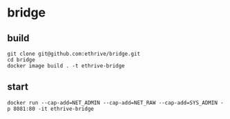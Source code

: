 # bridge

## build

```
git clone git@github.com:ethrive/bridge.git
cd bridge
docker image build . -t ethrive-bridge
```

## start

```
docker run --cap-add=NET_ADMIN --cap-add=NET_RAW --cap-add=SYS_ADMIN -p 8081:80 -it ethrive-bridge
```

